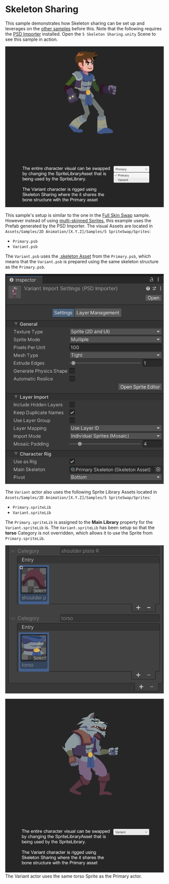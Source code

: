 # Skeleton Sharing
This sample demonstrates how Skeleton sharing can be set up and leverages on the [other samples](Examples.md) before this. Note that the following requires the [PSD Importer](https://docs.unity3d.com/Packages/com.unity.2d.psdimporter@latest) installed. Open the `5 Skeleton Sharing.unity` Scene to see this sample in action.

![](images/2D-animation-samples-skelesharing.png)

This sample's setup is similar to the one in the [Full Skin Swap](ex-sprite-swap.md#full-skin-swap) sample. However instead of using [multi-skinned Sprites](ex-multiple-skinned-sprites.md), this example uses the Prefab generated by the PSD Importer. The visual Assets are located in `Assets/Samples/2D Animation/[X.Y.Z]/Samples/5 SpriteSwap/Sprites`:

- `Primary.psb`
- `Variant.psb`

The `Variant.psb` uses the [.skeleton Asset](https://docs.unity3d.com/Packages/com.unity.2d.psdimporter@latest/index.html?subfolder=/manual/PSD-importer-properties.html%23main-skeleton) from the `Primary.psb`, which means that the `Variant.psb` is prepared using the same skeleton structure as the `Primary.psb`.

![](images/2D-animation-samples-skelesharing-properties.png)

The `Variant` actor also uses the following Sprite Library Assets located in `Assets/Samples/2D Animation/[X.Y.Z]/Samples/5 SpriteSwap/Sprites`:

- `Primary.spriteLib`
- `Variant.spriteLib`

The `Primary.spriteLib` is assigned to the **Main Library** property for the `Variant.spriteLib` is. The `Variant.spriteLib` has been setup so that the **torso** Category is not overridden, which allows it to use the Sprite from `Primary.spriteLib`.

![](images/2D-animation-samples-skelesharing-SLAsset.png)

![](images/2D-animation-samples-skelesharing-SLAsset2.png)<br/>The Variant actor uses the same torso Sprite as the Primary actor.
